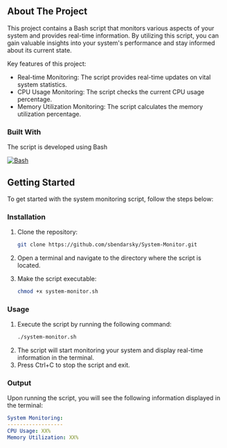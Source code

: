<!-- ABOUT THE PROJECT -->
## About The Project

This project contains a Bash script that monitors various aspects of your system and provides real-time information. By utilizing this script, you can gain valuable insights into your system's performance and stay informed about its current state.

Key features of this project:
* Real-time Monitoring: The script provides real-time updates on vital system statistics.
* CPU Usage Monitoring: The script checks the current CPU usage percentage.
* Memory Utilization Monitoring: The script calculates the memory utilization percentage.


### Built With
The script is developed using Bash 

[![Bash][Bash]][Bash-url]

<!-- Getting Started Section -->
## Getting Started
To get started with the system monitoring script, follow the steps below:

<!-- Installation Section -->
### Installation

1. Clone the repository:

   ```bash
   git clone https://github.com/sbendarsky/System-Monitor.git

2. Open a terminal and navigate to the directory where the script is located.

2. Make the script executable:

   ```bash
   chmod +x system-monitor.sh

### Usage

1. Execute the script by running the following command:
   ```bash
   ./system-monitor.sh

2. The script will start monitoring your system and display real-time information in the terminal.
3. Press Ctrl+C to stop the script and exit.

### Output
Upon running the script, you will see the following information displayed in the terminal:

   ```yaml
   System Monitoring:
   ------------------
   CPU Usage: XX%
   Memory Utilization: XX% 
```

<!-- MARKDOWN LINKS & IMAGES -->
[Bash]: https://img.shields.io/badge/Bash-000000?style=for-the-badge&labelColor=black&logo=gnubash&logoColor=white
[Bash-url]: https://www.gnu.org/software/bash/






